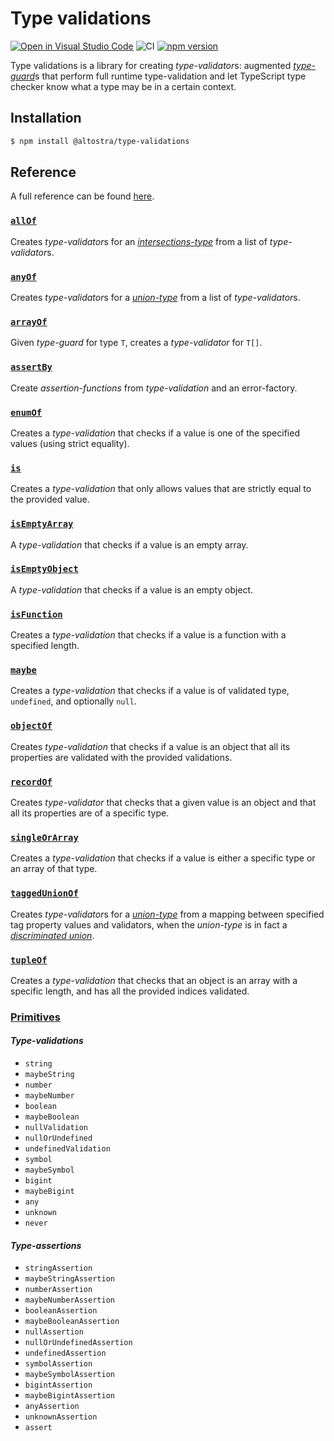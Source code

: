 # Type validations

[![Open in Visual Studio Code](https://open.vscode.dev/badges/open-in-vscode.svg)](https://open.vscode.dev/altostra/type-validations)
![CI](https://github.com/altostra/type-validations/workflows/CI/badge.svg)
[![npm version](https://badge.fury.io/js/%40altostra%2Ftype-validations.svg)](https://badge.fury.io/js/%40altostra%2Ftype-validations)

Type validations is a library for creating *type-validator*s: augmented 
[*type-guard*](https://www.typescriptlang.org/docs/handbook/2/narrowing.html)s 
that perform full runtime type-validation and let TypeScript type checker know what a 
type may be in a certain context.

## Installation

```sh
$ npm install @altostra/type-validations
```

## Reference

A full reference can be found [here](./docs/reference/index.md).

### [`allOf`](./docs/reference/docs/reference/allOf.md)

Creates *type-validator*s for an
[*intersections-type*](https://www.typescriptlang.org/docs/handbook/2/objects.html#intersection-types)
from a list of *type-validator*s.

### [`anyOf`](./docs/reference/anyOf.md)

Creates *type-validator*s for a
[*union-type*](https://www.typescriptlang.org/docs/handbook/2/everyday-types.html#union-types)
from a list of *type-validator*s.

### [`arrayOf`](./docs/reference/arrayOf.md)

Given *type-guard* for type `T`, creates a *type-validator* for `T[]`.

### [`assertBy`](./docs/reference/assertions.md)

Create *assertion-functions* from *type-validation* and an error-factory.

### [`enumOf`](./docs/reference/enumOf.md)

Creates a *type-validation* that checks if a value is one of the specified values
(using strict equality).

### [`is`](./docs/reference/is.md)

Creates a *type-validation* that only allows values that are strictly equal to 
the provided value.

### [`isEmptyArray`](./docs/reference/isEmptyArray.md)

A *type-validation* that checks if a value is an empty array.

### [`isEmptyObject`](./docs/reference/isEmptyObject.md)

A *type-validation* that checks if a value is an empty object.

### [`isFunction`](./docs/reference/isFunction.md)

Creates a *type-validation* that checks if a value is a function with a specified length.

### [`maybe`](./docs/reference/maybe.md)

Creates a *type-validation* that checks if a value is of validated type, `undefined`, 
and optionally `null`.

### [`objectOf`](./docs/reference/objectOf.md)

Creates *type-validation* that checks if a value is an object that all its properties
are validated with the provided validations.

### [`recordOf`](./docs/reference/recordOf.md)

Creates *type-validator* that checks that a given value is an object and that
all its properties are of a specific type.

### [`singleOrArray`](./docs/reference/singleOrArray.md)

Creates a *type-validation* that checks if a value is either a specific type or an
array of that type.

### [`taggedUnionOf`](./docs/reference/taggedUnionOf.md)

Creates *type-validator*s for a
[*union-type*](https://www.typescriptlang.org/docs/handbook/2/everyday-types.html#union-types)
from a mapping between specified tag property values and validators, when the *union-type* 
is in fact a [*discriminated union*](https://www.typescriptlang.org/docs/handbook/2/narrowing.html#discriminated-unions).

### [`tupleOf`](./docs/reference/tupleOf.md)

Creates a *type-validation* that checks that an object is an array with a specific length,
and has all the provided indices validated.

### [Primitives](./docs/reference/primitives.md)

#### *Type-validations*
- `string`
- `maybeString`
- `number`
- `maybeNumber`
- `boolean`
- `maybeBoolean`
- `nullValidation`
- `nullOrUndefined`
- `undefinedValidation`
- `symbol`
- `maybeSymbol`
- `bigint`
- `maybeBigint`
- `any`
- `unknown`
- `never`

#### *Type-assertions*

- `stringAssertion`
- `maybeStringAssertion`
- `numberAssertion`
- `maybeNumberAssertion`
- `booleanAssertion`
- `maybeBooleanAssertion`
- `nullAssertion`
- `nullOrUndefinedAssertion`
- `undefinedAssertion`
- `symbolAssertion`
- `maybeSymbolAssertion`
- `bigintAssertion`
- `maybeBigintAssertion`
- `anyAssertion`
- `unknownAssertion`
- `assert`
